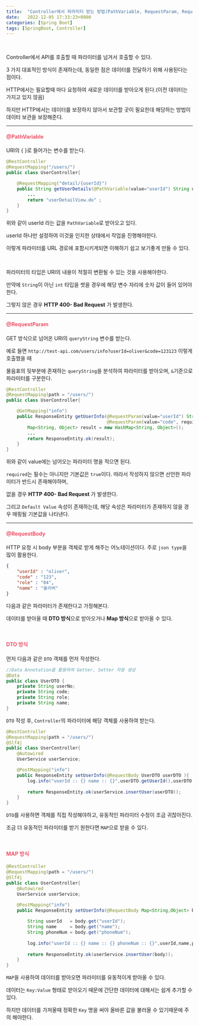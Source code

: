 ```yaml
---
title:  "Controller에서 파라미터 받는 방법(PathVariable, RequestParam, RequestBody)"
date:   2022-12-05 17:33:23+0900
categories: [Spring Boot]
tags: [SpringBoot, Controller]
---
```

<br>

Controller에서 API를 호출할 때 파라미터를 넘겨서 호출할 수 있다.

3 가지 대표적인 방식이 존재하는데, 동일한 점은 데이터를 전달하기 위해 사용된다는 점이다.

HTTP에서는 필요할때 마다 요청하여 새로운 데이터를 받아오게 된다.(이전 데이터는 가지고 있지 않음)

하지만 HTTP에서는 데이터를 보장하지 않아서 보관할 곳이 필요한데 해당하는 방법이 데이터 보관을 보장해준다.

---

#### **<span style="color:#ef5369">@PathVariable</span>**

URI의 { }로 들어가는 변수를 받는다.

```java
@RestController
@RequestMapping("/users/")
public class UserController{

    @RequestMapping("detail/{userId}")
    public String getUserDetails(@PathVariable(value="userId") String userId){
        ...
        return "userDetailView.do" ; 
    }
}
```

위와 같이 userId 라는 값을 `PathVariable`로 받아오고 있다. 

userId 하나만 설정하여 이것을 인지한 상태에서 작업을 진행해야한다.

이렇게 파라미터를 URL 경로에 포함시키게되면 이해하기 쉽고 보기좋게 만들 수 있다.

<br>

파라미터의 타입은 URI의 내용이 적절히 변환될 수 있는 것을 사용해야한다.

만약에 `String`이 아닌 `int` 타입을 썻을 경우에 해당 변수 자리에 숫자 값이 들어 있어야 한다. 

그렇지 않은 경우 **HTTP 400- Bad Request** 가 발생한다.

---

#### **<span style="color:#ef5369">@RequestParam</span>**

GET 방식으로 넘어온 URI의 `queryString` 변수를 받는다.

예로 들면 `http://test-api.com/users/info?userId=oliver&code=123123` 이렇게 호출했을 때

물음표의 뒷부분에 존재하는 `queryString`을 분석하여 파라미터를 받아오며, `&`기준으로 파라미터를 구분한다.

```java
@RestController
@RequestMapping(path = "/users/")
public class UserController{

    @GetMapping("info")
    public ResponseEntity getUserInfo(@RequestParam(value="userId") String userId,
                                      @RequestParam(value="code", required=false) String code ){
    	Map<String, Object> result = new HashMap<String, Object>();
        ...                          
        return ResponseEntity.ok(result);         
    }
}
```

위와 같이 value에는 넘어오는 파라미터 명을 적으면 된다.

`required`는 필수는 아니지만 기본값은 `true`이다. 따라서 작성하지 않으면 선언한 파라미터가 반드시 존재해야하며,

없을 경우 **HTTP 400- Bad Request** 가 발생한다.

그리고 `Default Value` 속성이 존재하는데, 해당 속성은 파라미터가 존재하지 않을 경우 매핑될 기본값을 나타낸다.

---

#### **<span style="color:#ef5369">@RequestBody</span>**

HTTP 요청 시 body 부분을 객체로 받게 해주는 어노테이션이다. 주로 `json type`을 많이 활용한다.

```json
{
    "userId" : "oliver",
    "code" : "123",
    "role" : "04",
    "name" : "올리버"
}
```

다음과 같은 파라미터가 존재한다고 가정해본다.

데이터를 받아올 때 **DTO 방식**으로 받아오거나 **Map 방식**으로 받아올 수 있다.

<br>

#### **<span style="color:#ef5369">DTO 방식</span>**

먼저 다음과 같은 `DTO` 객체를 먼저 작성한다.

```java
//Data Annotation을 활용하여 Getter, Setter 자동 생성
@Data
public class UserDTO {
    private String userNo;
    private String code;
    private String role;
    private String name;
}
```

`DTO` 작성 후, `Controller`의 파라미터에 해당 객체를 사용하여 받는다.

```java
@RestController
@RequestMapping(path = "/users/")
@Slf4j
public class UserController{
    @Autowired
    UserService userService;

    @PostMapping("info")
    public ResponseEntity setUserInfo(@RequestBody UserDTO userDTO ){      
        log.info("userId :: {} name :: {}",userDTO.getUserId(),userDTO.getName());
        
        return ResponseEntity.ok(userService.insertUser(userDTO));         
    }
}
```

`DTO`를 사용하면 객체를 직접 작성해야하고, 유동적인 파라미터 수정이 조금 귀찮아진다.

조금 더 유동적인 파라미터를 받기 원한다면 `MAP`으로 받을 수 있다.

<br>

#### **<span style="color:#ef5369">MAP 방식</span>**

```java
@RestController
@RequestMapping(path = "/users/")
@Slf4j
public class UserController{
    @Autowired
    UserService userService;

    @PostMapping("info")
    public ResponseEntity setUserInfo(@RequestBody Map<String,Object> body ){  
    	
        String userId   = body.get("userId");
        String name     = body.get("name");
        String phoneNum = body.get("phoneNum");
        
        log.info("userId :: {} name :: {} phoneNum :: {}",userId,name,phoneNum);
        
        return ResponseEntity.ok(userService.insertUser(body));         
    }
}
```

`MAP`을 사용하여 데이터를 받아오면 파라미터를 유동적이게 받아올 수 있다. 

데이터는 `Key:Value` 형태로 받아오기 때문에 간단한 데이터에 대해서는 쉽게 추가할 수 있다.

하지만 데이터를 가져올때 정확한 `Key` 명을 써야 올바른 값을 불러올 수 있기때문에 주의 해야한다.